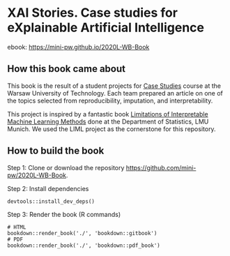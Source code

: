 # XAI Stories. Case studies for eXplainable Artificial Intelligence

ebook: https://mini-pw.github.io/2020L-WB-Book


## How this book came about

This book is the result of a student projects for [Case Studies](https://github.com/mini-pw/2020L-WarsztatyBadawcze) course at the Warsaw University of Technology. Each team prepared an article on one of the topics selected from reproducibility, imputation, and interpretability.

This project is inspired by a fantastic book [Limitations of Interpretable Machine Learning Methods](https://compstat-lmu.github.io/iml_methods_limitations/) done at the Department of Statistics, LMU Munich.
We used the LIML project as the cornerstone for this repository.

## How to build the book

Step 1: Clone or download the repository https://github.com/mini-pw/2020L-WB-Book.

Step 2: Install dependencies

```
devtools::install_dev_deps()
```

Step 3: Render the book (R commands)

```{r}
# HTML
bookdown::render_book('./', 'bookdown::gitbook')
# PDF
bookdown::render_book('./', 'bookdown::pdf_book')
```

